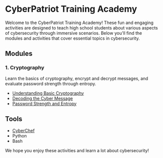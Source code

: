 # CyberPatriot Training Academy

Welcome to the CyberPatriot Training Academy! These fun and engaging activities are designed to teach high school students about various aspects of cybersecurity through immersive scenarios. Below you'll find the modules and activities that cover essential topics in cybersecurity.

## Modules

### 1. Cryptography
Learn the basics of cryptography, encrypt and decrypt messages, and evaluate password strength through entropy.
- [Understanding Basic Cryptography](./Cryptography/Activity1_Understanding_Basics.md)
- [Decoding the Cyber Message](./Cryptography/Activity3_Decoding_Messages.md)
- [Password Strength and Entropy](./Cryptography/Activity4_Password_Strength_and_Entropy.md)

## Tools
- [CyberChef](https://gchq.github.io/CyberChef/)
- Python
- Bash

We hope you enjoy these activities and learn a lot about cybersecurity!

